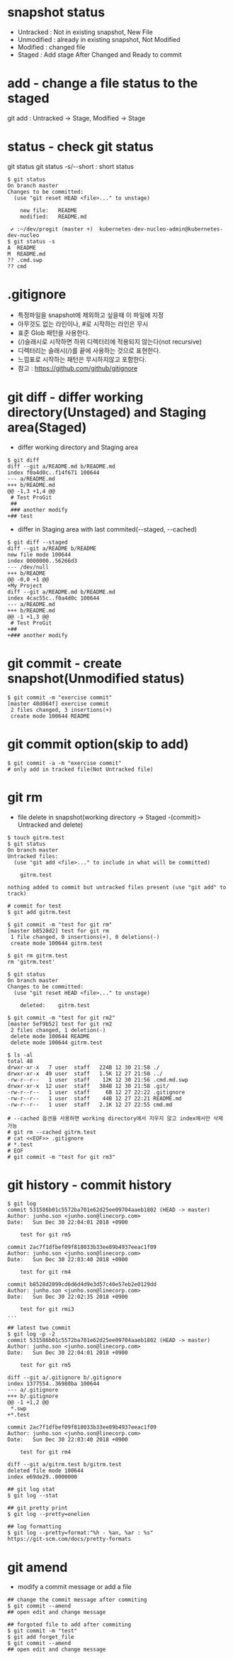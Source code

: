 # snapshot status
* Untracked : Not in existing snapshot, New File
* Unmodified : already in existing snapshot, Not Modified
* Modified : changed file
* Staged : Add stage After Changed and Ready to commit

# add - change a file status to the staged 
git add <file> : Untracked -> Stage, Modified -> Stage

# status - check git status
git status 
git status -s/--short : short status

```
$ git status
On branch master
Changes to be committed:
  (use "git reset HEAD <file>..." to unstage)

	new file:   README
	modified:   README.md

 ✔ :~/dev/progit (master +)  kubernetes-dev-nucleo-admin@kubernetes-dev-nucleo
$ git status -s
A  README
M  README.md
?? .cmd.swp
?? cmd
```

# .gitignore
* 특정파일을 snapshot에 제외하고 싶을때 이 파일에 지정
* 아무것도 없는 라인이나, #로 시작하는 라인은 무시
* 표준 Glob 패턴을 사용한다. 
* (/)슬래시로 시작하면 하위 디렉터리에 적용되지 않는다(not recursive)
* 디렉터리는 슬래시(/)를 끝에 사용하는 것으로 표현한다. 
* 느낌표로 시작하는 패턴은 무시하지않고 포함한다. 
* 참고 : https://github.com/github/gitignore

# git diff - differ working directory(Unstaged) and Staging area(Staged)
* differ working directory and Staging area
```
$ git diff
diff --git a/README.md b/README.md
index f0a4d0c..f14f671 100644
--- a/README.md
+++ b/README.md
@@ -1,3 +1,4 @@
 # Test ProGit
 ##
 ### another modify
+## test
```

* differ in Staging area with last commited(--staged, --cached)
```
$ git diff --staged
diff --git a/README b/README
new file mode 100644
index 0000000..56266d3
--- /dev/null
+++ b/README
@@ -0,0 +1 @@
+My Project
diff --git a/README.md b/README.md
index 4cac55c..f0a4d0c 100644
--- a/README.md
+++ b/README.md
@@ -1 +1,3 @@
 # Test ProGit
+##
+### another modify
```

# git commit - create snapshot(Unmodified status)
```
$ git commit -m "exercise commit"
[master 48d864f] exercise commit
 2 files changed, 3 insertions(+)
 create mode 100644 README
```

# git commit option(skip to add)
```
$ git commit -a -m "exercise commit"
# only add in tracked file(Not Untracked file) 
```

# git rm
* file delete in snapshot(working directory -> Staged -(commit)> Untracked and delete) 
```
$ touch gitrm.test
$ git status
On branch master
Untracked files:
  (use "git add <file>..." to include in what will be committed)

	gitrm.test

nothing added to commit but untracked files present (use "git add" to track)

# commit for test
$ git add gitrm.test

$ git commit -m "test for git rm"
[master b8528d2] test for git rm
 1 file changed, 0 insertions(+), 0 deletions(-)
 create mode 100644 gitrm.test

$ git rm gitrm.test
rm 'gitrm.test'

$ git status
On branch master
Changes to be committed:
  (use "git reset HEAD <file>..." to unstage)

	deleted:    gitrm.test

$ git commit -m "test for git rm2"
[master 5ef9b52] test for git rm2
 2 files changed, 1 deletion(-)
 delete mode 100644 README
 delete mode 100644 gitrm.test

$ ls -al
total 48
drwxr-xr-x   7 user  staff   224B 12 30 21:58 ./
drwxr-xr-x  49 user  staff   1.5K 12 27 21:50 ../
-rw-r--r--   1 user  staff    12K 12 30 21:56 .cmd.md.swp
drwxr-xr-x  12 user  staff   384B 12 30 21:58 .git/
-rw-r--r--   1 user  staff     6B 12 27 22:22 .gitignore
-rw-r--r--   1 user  staff    44B 12 27 22:21 README.md
-rw-r--r--   1 user  staff   2.1K 12 27 22:55 cmd.md

# --cached 옵션을 사용하면 working directory에서 지우지 않고 index에서만 삭제 가능
# git rm --cached gitrm.test
# cat <<EOF>> .gitignore 
# *.test
# EOF
# git commit -m "test for git rm3"
```

# git history - commit history
```
$ git log
commit 531586b01c5572ba701e62d25ee09704aaeb1802 (HEAD -> master)
Author: junho.son <junho.son@linecorp.com>
Date:   Sun Dec 30 22:04:01 2018 +0900

    test for git rm5

commit 2ac7f1dfbef09f818033b33ee89b4937eeac1f09
Author: junho.son <junho.son@linecorp.com>
Date:   Sun Dec 30 22:03:40 2018 +0900

    test for git rm4

commit b8528d2099cd6d6d4d9e3d57c40e57eb2e0129dd
Author: junho.son <junho.son@linecorp.com>
Date:   Sun Dec 30 22:02:35 2018 +0900

    test for git rmi3
...

## latest two commit
$ git log -p -2
commit 531586b01c5572ba701e62d25ee09704aaeb1802 (HEAD -> master)
Author: junho.son <junho.son@linecorp.com>
Date:   Sun Dec 30 22:04:01 2018 +0900

    test for git rm5

diff --git a/.gitignore b/.gitignore
index 1377554..36980ba 100644
--- a/.gitignore
+++ b/.gitignore
@@ -1 +1,2 @@
 *.swp
+*.test

commit 2ac7f1dfbef09f818033b33ee89b4937eeac1f09
Author: junho.son <junho.son@linecorp.com>
Date:   Sun Dec 30 22:03:40 2018 +0900

    test for git rm4

diff --git a/gitrm.test b/gitrm.test
deleted file mode 100644
index e69de29..0000000

## git log stat
$ git log --stat

## git pretty print
$ git log --pretty=onelien

## log formatting
$ git log --pretty=format:"%h - %an, %ar : %s"
https://git-scm.com/docs/pretty-formats
```

# git amend
* modify a commit message or add a file
```
## change the commit message after commiting
$ git commit --amend
## open edit and change message

## forgoted file to add after commiting
$ git commit -m "test"
$ git add forget_file
$ git commit --amend
## open edit and change message

```

